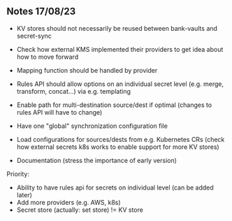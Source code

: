 ## Notes 17/08/23
- KV stores should not necessarily be reused between bank-vaults and secret-sync
- Check how external KMS implemented their providers to get idea about how to move forward
- Mapping function should be handled by provider

- Rules API should allow options on an individual secret level (e.g. merge, transform, concat...) via e.g. templating
- Enable path for multi-destination source/dest if optimal (changes to rules API will have to change)
- Have one "global" synchronization configuration file
- Load configurations for sources/dests from e.g. Kubernetes CRs (check how external secrets k8s works to enable support for more KV stores)
- Documentation (stress the importance of early version)

Priority:
- Ability to have rules api for secrets on individual level (can be added later)
- Add more providers (e.g. AWS, k8s)
- Secret store (actually: set store) != KV store
